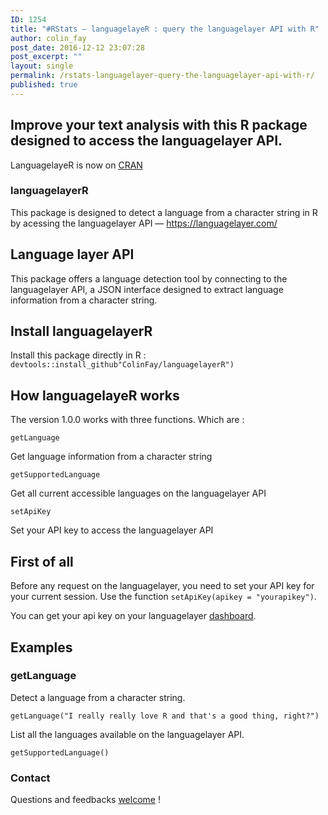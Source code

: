 ```yaml
---
ID: 1254
title: "#RStats — languagelayeR : query the languagelayer API with R"
author: colin_fay
post_date: 2016-12-12 23:07:28
post_excerpt: ""
layout: single
permalink: /rstats-languagelayer-query-the-languagelayer-api-with-r/
published: true
---
```

## Improve your text analysis with this R package designed to access the languagelayer API.<!--more-->
LanguagelayeR is now on <a href="https://cran.r-project.org/package=languagelayeR">CRAN</a>

### languagelayerR
This package is designed to detect a language from a character string in R by acessing the languagelayer API — <a href="https://languagelayer.com/">https://languagelayer.com/</a>

## Language layer API
This package offers a language detection tool by connecting to the languagelayer API, a JSON interface designed to extract language information from a character string.

## Install languagelayerR
Install this package directly in R : `devtools::install_github"ColinFay/languagelayerR")`
## How languagelayeR works
The version 1.0.0 works with three functions. Which are :

```{r} 
getLanguage
``` 

Get language information from a character string

```{r} 
getSupportedLanguage
``` 

Get all current accessible languages on the languagelayer API

```{r} 
setApiKey
``` 
Set your API key to access the languagelayer API

## First of all
Before any request on the languagelayer, you need to set your API key for your current session. Use the function `setApiKey(apikey = "yourapikey")`.

You can get your api key on your languagelayer <a href="https://languagelayer.com/dashboard">dashboard</a>.

## Examples
### getLanguage
Detect a language from a character string.

```{r}
getLanguage("I really really love R and that's a good thing, right?")
```

List all the languages available on the languagelayer API.
```{r}
getSupportedLanguage()
```
### Contact

Questions and feedbacks <a href="mailto:contact@colinfay.me">welcome</a> !
&nbsp;
